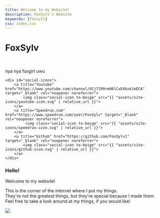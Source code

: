 ```yaml
---
title: Welcome to my Website!
description: FoxSylv's Website
keywords: [foxsylv]
css: index.css
---
```


<div class="flex full-width space200px">
    <div id="title">
        <h1>
            FoxSylv
        </h1>
        <br>
        <p id="subtitle">
            nya nya foxgirl uwu
        </p>
    </div>
    
    <div id="social-icons">
        <a title="Youtube" href="https://www.youtube.com/channel/UCj7lR9rm06lCxE4kxkJeECA" target="_blank" rel="noopener noreferrer">
            <img class="social-icon to-beige" src="{{ "assets/site-icons/youtube-icon.svg" | relative_url }}">
        </a>
        <a title="Speedrun.com" href="https://www.speedrun.com/user/FoxSylv" target="_blank" rel="noopener noreferrer">
             <img class="social-icon to-beige" src="{{ "assets/site-icons/speedrun-icon.svg" | relative_url }}">
        </a>
        <a title="Github" href="https://github.com/FoxSylv1" target="_blank" rel="noopener noreferrer">
            <img class="social-icon to-beige" src="{{ "assets/site-icons/github-icon.svg" | relative_url }}">
        </a>
    </div>
</div>


<div class="centered-text space160px">
    <h3>
        Hello!
        <br>
    </h3>
    <p>
        Welcome to my website!
    </p>
</div>
<div class="centered-text space200px">
    <p>
        This is the corner of the internet where I put my things.
        <br>
        They're not the greatest things, but they're special because I made them.
        <br>
        Feel free to take a look around at my things, if you would like!
    </p>
</div>

<div class="flex full-width" id="down-arrow-container">
    <div>
        <img id="down-arrow" class="to-beige" src="{{ "assets/down-arrow.svg" | relative_url }}">
        <script>
            function setOpacity(opacity) {
                var downArrow = document.getElementById("down-arrow");
                downArrow.style.opacity = opacity;
            }
            function changeOpacityOnScroll() {
                setOpacity((70 - this.scrollY) / 70);
            }
            
            setOpacity(1);
            window.addEventListener("scroll", changeOpacityOnScroll, false);
        </script>
        <!-- Default noscript behaviour is no arrow being visible -->
    </div>
</div>

<div class="centered-text space50px">
    <div>
        <h2>
            Projects
        </h2>
    </div>
</div>
<div class="flex full-width space150px">
    <div class="project box">
    </div>
    <div class="project box">
        <p>
            There's nothing here yet!
            <br>
            Try coming back later! ^w^
        </p>
    </div>
    <div class="project box">
    </div>
</div>

<div class="centered-text space50px">
    <h2>
        Videos
    </h2>
</div>
<div class="flex full-width space210px">
    <div class="box">
        <div class="space20px"></div>
        <p class="space40px">
            Good Videos!
        </p>
        <iframe class="video-player" src="https://www.youtube-nocookie.com/embed/videoseries?list=PLP7958ucW5B94tgKYTYJOhyiKdbz1-BrF" title="YouTube video player" frameborder="0" allow="accelerometer; autoplay; clipboard-write; encrypted-media; gyroscope; picture-in-picture" allowfullscreen></iframe>
    </div>
    <div class="box">
        <div class="space20px"></div>
        <p class="space40px">
            Speedruns/Accomplishments!
        </p>
        <iframe class="video-player" src="https://www.youtube-nocookie.com/embed/videoseries?list=PLP7958ucW5B9t-99OgP47cd9ymRq8Ut2M" title="YouTube video player" frameborder="0" allow="accelerometer; autoplay; clipboard-write; encrypted-media; gyroscope; picture-in-picture" allowfullscreen></iframe>
    </div>
</div>
